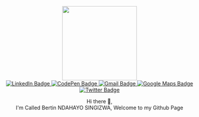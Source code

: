 <div id="header" align="center" width="100px" height="50px">
  <img src="https://media1.giphy.com/media/trN83pDD8yRDHBGfl3/giphy.gif?cid=ecf05e47195cs9nu70iya1ih6tkfwnnhor93q9t0wubhzyyi&ep=v1_gifs_related&rid=giphy.gif&ct=s" style="width: 200px; height: 200px"/>
<div id="badges">
  <a href="https://www.linkedin.com/in/ndahayo-s-bertin/">
    <img src="https://img.shields.io/badge/LinkedIn-blue?style=for-the-badge&logo=linkedin&logoColor=white" alt="LinkedIn Badge"/>
  </a>
  <a href="https://codepen.io/Illustre13/" target="_blank">
    <img src="https://img.shields.io/badge/CodePen-black?style=for-the-badge&logo=codepen&logoColor=white" alt="CodePen Badge"/>
  </a>
  <a href="mailto:ndahayosibertin17@gmail.com" target="_blank">
    <img src="https://img.shields.io/badge/Gmail-red?style=for-the-badge&logo=gmail&logoColor=white" alt="Gmail Badge"/>
  </a>
  <a href="https://www.google.com/maps/place/Kigali/@-1.9297706,30.1272444,11z/data=!3m1!4b1!4m5!3m4!1s0x19dca4258ed8e797:0xf32b36a5411d0bc8!8m2!3d-1.9440727!4d30.0618851" target="_blank">
    <img src="https://img.shields.io/badge/Google%20Maps-green?style=for-the-badge&logo=google-maps&logoColor=white" alt="Google Maps Badge"/>
  </a>
  <a href="https://twitter.com/ndahayo_s">
    <img src="https://img.shields.io/badge/Twitter-blue?style=for-the-badge&logo=twitter&logoColor=white" alt="Twitter Badge"/>
  </a>
  <br>
  <img src="https://komarev.com/ghpvc/?username=Illustre13&style=flat-square&color=blue" alt=""/>
  <br>
  <p>
  <span style="text-decoration: bold">Hi there 👋,</span> <br>I'm Called Bertin NDAHAYO SINGIZWA, Welcome to my Github Page
    </p>
</div>
</div>



<!--
**Illustre13/Illustre13** is a ✨ _special_ ✨ repository because its `README.md` (this file) appears on your GitHub profile.

Here are some ideas to get you started:

- 🔭 I’m currently working on ...
- 🌱 I’m currently learning ...
- 👯 I’m looking to collaborate on ...
- 🤔 I’m looking for help with ...
- 💬 Ask me about ...
- 📫 How to reach me: ...
- 😄 Pronouns: ...
- ⚡ Fun fact: ...
-->
